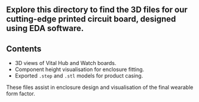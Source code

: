 ## Explore this directory to find the 3D files for our cutting-edge printed circuit board, designed using EDA software.


## Contents
- 3D views of Vital Hub and Watch boards.
- Component height visualisation for enclosure fitting.
- Exported `.step` and `.stl` models for product casing.

These files assist in enclosure design and visualisation of the final wearable form factor.
